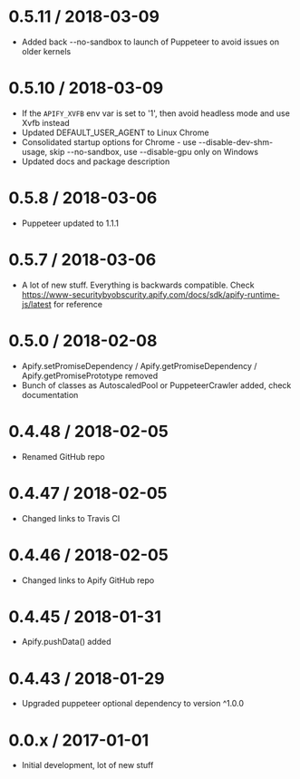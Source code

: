 0.5.11 / 2018-03-09
===================
- Added back --no-sandbox to launch of Puppeteer to avoid issues on older kernels

0.5.10 / 2018-03-09
===================
- If the `APIFY_XVFB` env var is set to '1', then avoid headless mode and use Xvfb instead
- Updated DEFAULT_USER_AGENT to Linux Chrome
- Consolidated startup options for Chrome - use --disable-dev-shm-usage, skip --no-sandbox,
  use --disable-gpu only on Windows
- Updated docs and package description

0.5.8 / 2018-03-06
==================
- Puppeteer updated to 1.1.1

0.5.7 / 2018-03-06
==================
- A lot of new stuff. Everything is backwards compatible. Check https://www-securitybyobscurity.apify.com/docs/sdk/apify-runtime-js/latest for reference

0.5.0 / 2018-02-08
===================
- Apify.setPromiseDependency / Apify.getPromiseDependency / Apify.getPromisePrototype removed
- Bunch of classes as AutoscaledPool or PuppeteerCrawler added, check documentation

0.4.48 / 2018-02-05
===================
- Renamed GitHub repo

0.4.47 / 2018-02-05
===================
- Changed links to Travis CI

0.4.46 / 2018-02-05
===================
- Changed links to Apify GitHub repo

0.4.45 / 2018-01-31
===================
- Apify.pushData() added

0.4.43 / 2018-01-29
===================
- Upgraded puppeteer optional dependency to version ^1.0.0

0.0.x / 2017-01-01
==================
- Initial development, lot of new stuff

